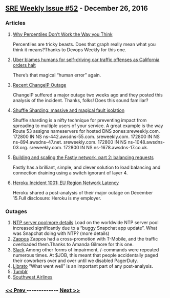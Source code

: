 ## [SRE Weekly Issue #52](https://sreweekly.com/sre-weekly-issue-52/) - December 26, 2016
### Articles

1. [Why Percentiles Don’t Work the Way you Think](https://www.vividcortex.com/blog/why-percentiles-dont-work-the-way-you-think)

    Percentiles are tricky beasts. Does that graph really mean what you think it means?Thanks to Devops Weekly for this one.
1. [Uber blames humans for self-driving car traffic offenses as California orders halt](https://www.theguardian.com/technology/2016/dec/14/uber-self-driving-cars-run-red-lights-san-francisco)

    There’s that magical “human error” again.
1. [Recent ChangeIP Outage](http://resources.changeip.com/recent-changeip-outage/)

    ChangeIP suffered a major outage two weeks ago and they posted this analysis of the incident. Thanks, folks! Does this sound familiar?
1. [Shuffle Sharding: massive and magical fault isolation](https://www.awsarchitectureblog.com/2014/04/shuffle-sharding.html)

    Shuffle sharding is a nifty technique for preventing impact from spreading to multiple users of your service. A great example is the way Route 53 assigns nameservers for hosted DNS zones:sreweekly.com. 172800 IN NS ns-442.awsdns-55.com.
sreweekly.com. 172800 IN NS ns-894.awsdns-47.net.
sreweekly.com. 172800 IN NS ns-1048.awsdns-03.org.
sreweekly.com. 172800 IN NS ns-1678.awsdns-17.co.uk.

1. [Building and scaling the Fastly network, part 2: balancing requests](https://www.fastly.com/blog/building-and-scaling-fastly-network-part-2-balancing-requests)

    Fastly has a brilliant, simple, and clever solution to load balancing and connection draining using a switch ignorant of layer 4.
1. [Heroku Incident 1001: EU Region Network Latency](https://status.heroku.com/incidents/1001)

    Heroku shared a post-analysis of their major outage on December 15.Full disclosure: Heroku is my employer.
### Outages

1. [NTP server poolmore details](https://news.ntppool.org/2016/12/load/)
    Load on the worldwide NTP server pool increased significantly due to a “buggy Snapchat app update”. What was Snapchat doing with NTP? (more details)
1. [Zappos](https://mobile.twitter.com/zappos/status/811417629697028096)
    Zappos had a cross-promotion with T-Mobile, and the traffic overloaded them.Thanks to Amanda Gilmore for this one.
1. [Slack](https://status.slack.com/2016-12/92ca538bc556e84f)
    Among other forms of impairment, /-commands were repeated numerous times. At $JOB, this meant that people accidentally paged their coworkers over and over until we disabled PagerDuty.
1. [Librato](https://status.librato.com/incidents/8mygk2dhtj9p)
    “What went well” is an important part of any post-analysis.
1. [Tumblr](http://www.dailymail.co.uk/sciencetech/article-4057780/Tumblr-hacked-Cyber-criminals-site-Europe-online-attack-just-fun.html)
1. [Southwest Airlines](http://kfoxtv.com/news/nation-world/southwest-airlines-website-goes-offline)

### [ << Prev ](sreweekly-51.md) ------------- [ Next >> ](sreweekly-53.md)